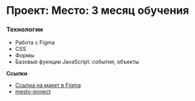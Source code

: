 # Проект: Место: 3 месяц обучения

### Технологии

* Работа с Figma
* CSS
* Формы
* Базовые фукнции JavaScript: события, объекты

**Ссылки**

* [Ссылка на макет в Figma](https://www.figma.com/file/bjyvbKKJN2naO0ucURl2Z0/JavaScript.-Sprint-5?node-id=0%3A1)
* [mesto-project](https://termit7000.github.io/mesto-project/)
